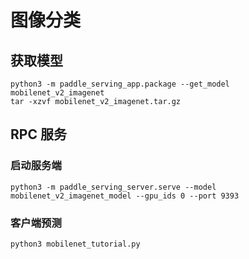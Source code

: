 # 图像分类

## 获取模型

```
python3 -m paddle_serving_app.package --get_model mobilenet_v2_imagenet
tar -xzvf mobilenet_v2_imagenet.tar.gz
```

## RPC 服务

### 启动服务端

```
python3 -m paddle_serving_server.serve --model mobilenet_v2_imagenet_model --gpu_ids 0 --port 9393
```

### 客户端预测

```
python3 mobilenet_tutorial.py
```
